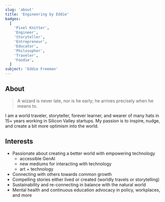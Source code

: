 ```yaml
---
slug: 'about'
title: 'Engineering by Eddie'
badges:
  [
    'Pixel Knitter',
    'Engineer',
    'Storyteller',
    'Entrepreneur',
    'Educator',
    'Philosopher',
    'Traveler',
    'Foodie',
  ]
subject: 'Eddie Freeman'
---
```


## About

> A wizard is never late, nor is he early; he arrives precisely when he means to.

I am a world traveler, storyteller, forever learner, and wearer of many hats in 15+ years working in Silicon Valley startups. My passion is to inspire, nudge, and create a bit more optimism into the world.

## Interests

- Passionate about creating a better world with empowering technology
  - accessible GenAI
  - new mediums for interacting with technology
  - art + technology
- Connecting with others towards common growth
- Compelling stories either lived or created (worldly travels or storytelling)
- Sustainability and re-connecting in balance with the natural world
- Mental health and continuous education advocacy in policy, workplaces, and more
